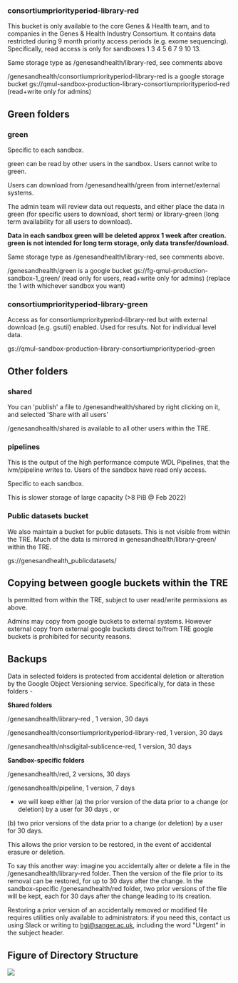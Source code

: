 ### consortiumpriorityperiod-library-red

This bucket is only available to the core Genes & Health team, and to companies in the Genes & Health Industry Consortium. It contains data restricted during 9 month priority access periods (e.g. exome sequencing). Specifically, read access is only for sandboxes 1 3 4 5 6 7 9 10 13.

Same storage type as /genesandhealth/library-red, see comments above

/genesandhealth/consortiumpriorityperiod-library-red is a google storage bucket gs://qmul-sandbox-production-library-consortiumpriorityperiod-red (read+write only for admins)

## Green folders
### green

Specific to each sandbox.

green can be read by other users in the sandbox. Users cannot write to green.

Users can download from /genesandhealth/green from internet/external systems.

The admin team will review data out requests, and either place the data in green (for specific users to download, short term) or library-green (long term availability for all users to download).

**Data in each sandbox green will be deleted approx 1 week after creation. green is not intended for long term storage, only data transfer/download.**

Same storage type as /genesandhealth/library-red, see comments above.

/genesandhealth/green is a google bucket gs://fg-qmul-production-sandbox-1\_green/ (read only for users, read+write only for admins) (replace the 1 with whichever sandbox you want)

### consortiumpriorityperiod-library-green

Access as for consortiumpriorityperiod-library-red but with external download (e.g. gsutil) enabled. Used for results. Not for individual level data.

gs://qmul-sandbox-production-library-consortiumpriorityperiod-green

## Other folders
### shared

You can 'publish' a file to /genesandhealth/shared by right clicking on it, and selected 'Share with all users'

/genesandhealth/shared is available to all other users within the TRE.

### pipelines

This is the output of the high performance compute WDL Pipelines, that the ivm/pipeline writes to. Users of the sandbox have read only access.

Specific to each sandbox.

This is slower storage of large capacity (\>8 PiB @ Feb 2022)

### Public datasets bucket

We also maintain a bucket for public datasets. This is not visible from within the TRE. Much of the data is mirrored in genesandhealth/library-green/ within the TRE.

gs://genesandhealth\_publicdatasets/

## Copying between google buckets within the TRE

Is permitted from within the TRE, subject to user read/write permissions as above.

Admins may copy from google buckets to external systems. However external copy from external google buckets direct to/from TRE google buckets is prohibited for security reasons.

## Backups

Data in selected folders is protected from accidental deletion or alteration by the Google Object Versioning service. Specifically, for data in these folders -

**Shared folders**

/genesandhealth/library-red , 1 version, 30 days

/genesandhealth/consortiumpriorityperiod-library-red, 1 version, 30 days

/genesandhealth/nhsdigital-sublicence-red, 1 version, 30 days

**Sandbox-specific folders**

/genesandhealth/red, 2 versions, 30 days

/genesandhealth/pipeline, 1 version, 7 days

- we will keep either
 (a) the prior version of the data prior to a change (or deletion) by a user for 30 days , or

(b) two prior versions of the data prior to a change (or deletion) by a user for 30 days.

This allows the prior version to be restored, in the event of accidental erasure or deletion.

To say this another way: imagine you accidentally alter or delete a file in the /genesandhealth/library-red folder. Then the version of the file prior to its removal can be restored, for up to 30 days after the change. In the sandbox-specific /genesandhealth/red folder, two prior versions of the file will be kept, each for 30 days after the change leading to its creation.

Restoring a prior version of an accidentally removed or modified file requires utilities only available to administrators: if you need this, contact us using Slack or writing to [hgi@sanger.ac.uk](mailto:hgi@sanger.ac.uk), including the word "Urgent" in the subject header.

## Figure of Directory Structure

![](RackMultipart20230315-1-192w74_html_6313b8e8b50e4e27.png)
